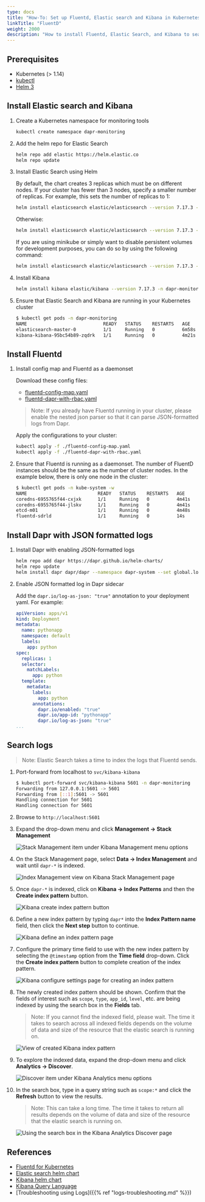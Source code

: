 ```yaml
---
type: docs
title: "How-To: Set up Fluentd, Elastic search and Kibana in Kubernetes"
linkTitle: "FluentD"
weight: 2000
description: "How to install Fluentd, Elastic Search, and Kibana to search logs in Kubernetes"
---
```


## Prerequisites

- Kubernetes (> 1.14)
- [kubectl](https://kubernetes.io/docs/tasks/tools/)
- [Helm 3](https://helm.sh/)

## Install Elastic search and Kibana

1. Create a Kubernetes namespace for monitoring tools

    ```bash
    kubectl create namespace dapr-monitoring
    ```

2. Add the helm repo for Elastic Search

    ```bash
    helm repo add elastic https://helm.elastic.co
    helm repo update
    ```

3. Install Elastic Search using Helm

    By default, the chart creates 3 replicas which must be on different nodes. If your cluster has fewer than 3 nodes, specify a smaller number of replicas.  For example, this sets the number of replicas to 1:

    ```bash
    helm install elasticsearch elastic/elasticsearch --version 7.17.3 -n dapr-monitoring --set replicas=1
    ```

    Otherwise:

    ```bash
    helm install elasticsearch elastic/elasticsearch --version 7.17.3 -n dapr-monitoring
    ```

    If you are using minikube or simply want to disable persistent volumes for development purposes, you can do so by using the following command:

    ```bash
    helm install elasticsearch elastic/elasticsearch --version 7.17.3 -n dapr-monitoring --set persistence.enabled=false,replicas=1
    ```

4. Install Kibana

    ```bash
    helm install kibana elastic/kibana --version 7.17.3 -n dapr-monitoring
    ```

5. Ensure that Elastic Search and Kibana are running in your Kubernetes cluster

    ```bash
    $ kubectl get pods -n dapr-monitoring
    NAME                            READY   STATUS    RESTARTS   AGE
    elasticsearch-master-0          1/1     Running   0          6m58s
    kibana-kibana-95bc54b89-zqdrk   1/1     Running   0          4m21s
    ```

## Install Fluentd

1. Install config map and Fluentd as a daemonset

    Download these config files:
    - [fluentd-config-map.yaml](/docs/fluentd-config-map.yaml)
    - [fluentd-dapr-with-rbac.yaml](/docs/fluentd-dapr-with-rbac.yaml)

    > Note: If you already have Fluentd running in your cluster, please enable the nested json parser so that it can parse JSON-formatted logs from Dapr.

    Apply the configurations to your cluster:

    ```bash
    kubectl apply -f ./fluentd-config-map.yaml
    kubectl apply -f ./fluentd-dapr-with-rbac.yaml
    ```

2. Ensure that Fluentd is running as a daemonset. The number of FluentD instances should be the same as the number of cluster nodes. In the example below, there is only one node in the cluster:

    ```bash
    $ kubectl get pods -n kube-system -w
    NAME                          READY   STATUS    RESTARTS   AGE
    coredns-6955765f44-cxjxk      1/1     Running   0          4m41s
    coredns-6955765f44-jlskv      1/1     Running   0          4m41s
    etcd-m01                      1/1     Running   0          4m48s
    fluentd-sdrld                 1/1     Running   0          14s
    ```

## Install Dapr with JSON formatted logs

1. Install Dapr with enabling JSON-formatted logs

    ```bash
    helm repo add dapr https://dapr.github.io/helm-charts/
    helm repo update
    helm install dapr dapr/dapr --namespace dapr-system --set global.logAsJson=true
    ```

2. Enable JSON formatted log in Dapr sidecar

    Add the `dapr.io/log-as-json: "true"` annotation to your deployment yaml. For example:

    ```yaml
    apiVersion: apps/v1
    kind: Deployment
    metadata:
      name: pythonapp
      namespace: default
      labels:
        app: python
    spec:
      replicas: 1
      selector:
        matchLabels:
          app: python
      template:
        metadata:
          labels:
            app: python
          annotations:
            dapr.io/enabled: "true"
            dapr.io/app-id: "pythonapp"
            dapr.io/log-as-json: "true"
    ...
    ```

## Search logs

> Note: Elastic Search takes a time to index the logs that Fluentd sends.

1. Port-forward from localhost to `svc/kibana-kibana`

    ```bash
    $ kubectl port-forward svc/kibana-kibana 5601 -n dapr-monitoring
    Forwarding from 127.0.0.1:5601 -> 5601
    Forwarding from [::1]:5601 -> 5601
    Handling connection for 5601
    Handling connection for 5601
    ```

2. Browse to `http://localhost:5601`

3. Expand the drop-down menu and click **Management → Stack Management**

    ![Stack Management item under Kibana Management menu options](/images/kibana-1.png)

4. On the Stack Management page, select **Data → Index Management** and wait until `dapr-*` is indexed.

    ![Index Management view on Kibana Stack Management page](/images/kibana-2.png)

5. Once `dapr-*` is indexed, click on **Kibana → Index Patterns** and then the **Create index pattern** button.

    ![Kibana create index pattern button](/images/kibana-3.png)

6. Define a new index pattern by typing `dapr*` into the **Index Pattern name** field, then click the **Next step** button to continue.

    ![Kibana define an index pattern page](/images/kibana-4.png)

7. Configure the primary time field to use with the new index pattern by selecting the `@timestamp` option from the **Time field** drop-down. Click the **Create index pattern** button to complete creation of the index pattern.

    ![Kibana configure settings page for creating an index pattern](/images/kibana-5.png)

8. The newly created index pattern should be shown. Confirm that the fields of interest such as `scope`, `type`, `app_id`, `level`, etc. are being indexed by using the search box in the **Fields** tab.

    > Note: If you cannot find the indexed field, please wait. The time it takes to search across all indexed fields depends on the volume of data and size of the resource that the elastic search is running on.

    ![View of created Kibana index pattern](/images/kibana-6.png)

9. To explore the indexed data, expand the drop-down menu and click **Analytics → Discover**.

    ![Discover item under Kibana Analytics menu options](/images/kibana-7.png)

10. In the search box, type in a query string such as `scope:*` and click the **Refresh** button to view the results.

    > Note: This can take a long time. The time it takes to return all results depends on the volume of data and size of the resource that the elastic search is running on.

    ![Using the search box in the Kibana Analytics Discover page](/images/kibana-8.png)

## References

* [Fluentd for Kubernetes](https://docs.fluentd.org/v/0.12/articles/kubernetes-fluentd)
* [Elastic search helm chart](https://github.com/elastic/helm-charts/tree/master/elasticsearch)
* [Kibana helm chart](https://github.com/elastic/helm-charts/tree/master/kibana)
* [Kibana Query Language](https://www.elastic.co/guide/en/kibana/current/kuery-query.html)
* [Troubleshooting using Logs]({{% ref "logs-troubleshooting.md" %}})
